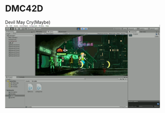 # DMC42D
Devil May Cry(Maybe)
![dmc](https://github.com/leonardozcm/DMC42D/blob/master/20200420232628.png) 
